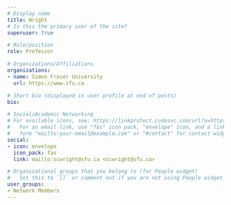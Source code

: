 ```yaml
---
# Display name
title: Wright
# Is this the primary user of the site?
superuser: true

# Role/position
role: Professor

# Organizations/Affiliations
organizations:
- name: Simon Fraser University
  url: https://www.sfu.ca

# Short bio (displayed in user profile at end of posts)
bio: 

# Social/Academic Networking
# For available icons, see: https://linkprotect.cudasvc.com/url?a=https%3a%2f%2fsourcethemes.com%2facademic%2fdocs%2fpage-builder%2f%23icons&c=E,1,03Q55I8O6D-V-MsaI5i3Th7UvGHpRVj6l4dANOBXiQaBRckWF-Uxi40d1B8mh5T88rS8FWL6R2UVO5-e4mDAmzVU5C2FJcU0kEkb6Qi2tyc,&typo=1
#   For an email link, use "fas" icon pack, "envelope" icon, and a link in the
#   form "mailto:your-email@example.com" or "#contact" for contact widget.
social:
- icon: envelope
  icon_pack: fas
  link: mailto:scwright@sfu.ca <scwright@sfu.ca>

# Organizational groups that you belong to (for People widget)
#   Set this to `[]` or comment out if you are not using People widget.
user_groups:
- Network Members
---
```


